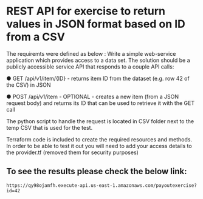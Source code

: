 # REST API for exercise to return values in JSON format based on ID from a CSV

The requiremts were defined as below : 
Write a simple web-service application which provides access to a data set.
The solution should be a publicly accessible service API that responds to a couple API
calls:

● GET /api/v1/item/{ID} - returns item ID from the dataset (e.g. row 42 of the CSV) in
JSON

● POST /api/v1/item - OPTIONAL - creates a new item (from a JSON request body)
and returns its ID that can be used to retrieve it with the GET call


The python script to handle the request is located in CSV folder next to the temp CSV that is used for the test.

Terraform code is included to create the required resources and methods. In order to be able to test it out you will need to add your access details to the provider.tf (removed them for security purposes)

## To see the results please check the below link:

```
https://qy98ojamfh.execute-api.us-east-1.amazonaws.com/payoutexercise?id=42
```